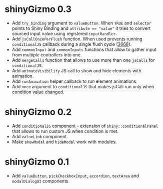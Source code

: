 # shinyGizmo 0.3

* Add `try_binding` argument to `valueButton`. When `TRUE` and `selector` points to Shiny Binding and `attribute == "value"`
it tries to convert sourced input value using registered `inputHandler`.
* Add `jsCallOncePerFlush` function. When used prevents running `conditionalJS` callback during a single flush cycle ([3668](https://github.com/rstudio/shiny/issues/3668)).
* Add `commonInput` and `commonInputs` functions that allow to gather input from multiple controllers into one.
* Add `mergeCalls` function that allows to use more than one `jsCalls` for `conditionalJS`.
* Add `animateVisibility` JS call to show and hide elements with animation.
* Add `runAnimation` helper callback to run element animations.
* Add `once` argument to `conditionalJS` that makes jsCall run only when condition value changed.

# shinyGizmo 0.2

* Add `conditionalJS` component - extension of `shiny::conditionalPanel` that allows to run custom JS when condition is met.
* Add `valueLink` component.
* Make `showModal` and `hideModal` work with modules.

# shinyGizmo 0.1

* Add `valueButton`, `pickCheckboxInput`, `accordion`, `textArea` and `modalDialogUI` components.
